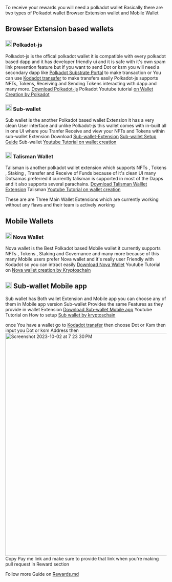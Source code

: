To receive your rewards you will need a polkadot wallet
Basically there are two types of Polkadot wallet Browser Extension wallet and Mobile Wallet

## Browser Extension based wallets
### <img src="https://github.com/AshutoshSingh72/nft-gallery/assets/78789916/72393de7-7117-4ad5-bf27-e7cda3d8c628" alt="image" width="20" height="auto"> Polkadot-js
Polkadot-js is the offical polkadot wallet it is compatible with every polkadot based dapp and it has developer friendly ui and it is safe with it's own spam link prevention feature but if you want to send Dot or ksm you will need a secondary dapp like [Polkadot Substrate Portal](https://polkadot.js.org/apps/) to make transaction or You can use [Kodadot transafer](https://kodadot.xyz/ahp/transfer) to make transfers easily Polkadot-js supports NFTs, Tokens, Receiving and Sending Tokens interacting with dapp and many more. [Download Polkadot-js](https://polkadot.js.org/extension/)
Polkadot Youtube tutorial 
[on Wallet Creation by Polkadot](https://youtu.be/sy7lvAqyzkY?si=r_s9yB50jHqapB6W)
### <img src="https://github.com/AshutoshSingh72/nft-gallery/assets/78789916/cb3a6b00-d1db-435a-a11b-11917a8bd423" alt="image" width="20" height="auto"> Sub-wallet
Sub wallet is the another Polkadot based wallet Extension it has a very clean User interface and unlike Polkadot-js this wallet comes with in-built all in one UI where you Tranfer Receive and view your NFTs and Tokens within sub-wallet Extension Download [Sub-wallet-Extension](https://www.subwallet.app/download.html)
[Sub-wallet Setup Guide](https://docs.subwallet.app/main/extension-user-guide/getting-started) Sub-wallet [Youtube Tutorial on wallet creation](https://youtu.be/fGjdZ_uILeo?si=ydJ5fB_K4CbwgvXk)
### <img src="https://github.com/AshutoshSingh72/nft-gallery/assets/78789916/72f10097-12cf-4466-81b1-b7b54091bf82" alt="image" width="20" height="auto"> Talisman Wallet
Talisman is another polkadot wallet extension which supports NFTs , Tokens , Staking , Transfer and Receive of Funds because of it's clean UI many Dotsamas preferred it currently talisman is supported in most of the Dapps and it also supports several parachains. [Download Talisman Walllet Extension](https://www.talisman.xyz/) Talisman [Youtube Tutorial on wallet creation](https://youtu.be/JevNbPem3gQ?si=vJD0FC2usivN9dxH)

These are are Three Main Wallet Extensions which are currently working without any flaws and their team is actively working

## Mobile Wallets

### <img src="https://github.com/AshutoshSingh72/nft-gallery/assets/78789916/3b1055c4-42f8-4cbe-88d9-8df7eef298c6" alt="image" width="20" height="auto"> Nova Wallet
Nova wallet is the Best Polkadot based Mobile wallet it currently supports NFTs , Tokens , Staking and Governance and many more because of this many Mobile users prefer Nova wallet and it's really user Friendly with Kodadot so you can intract easily [Download Nova Wallet](https://docs.novawallet.io/nova-wallet-wiki/welcome-to-nova-wallet/download-nova-wallet) Youtube Tutorial on [Nova wallet creation by Kryptoschain](https://youtu.be/t5oTVt-qMw0?si=dzVJ9CynHAmxtAXo)

## <img src="https://github.com/AshutoshSingh72/nft-gallery/assets/78789916/cb3a6b00-d1db-435a-a11b-11917a8bd423" alt="image" width="20" height="auto"> Sub-wallet Mobile app
Sub wallet has Both wallet Extension and Mobile app you can choose any of them in Mobile app version Sub-wallet Provides the same Features as they provide in wallet Extension  [Download Sub-wallet Mobile app](https://www.subwallet.app/download.html) Youtube Tutorial on How to setup [Sub wallet by kryptoschain](https://youtu.be/9-yp6eKXTaQ?si=L5vj8iBZO7ylcEtv)


once You have a wallet go to [Kodadot transfer](https://kodadot.xyz/dot/transfer) then choose Dot or Ksm then input you Dot or ksm Address then 
<img width="694" alt="Screenshot 2023-10-02 at 7 23 30 PM" src="https://github.com/AshutoshSingh72/nft-gallery/assets/78789916/e603b88a-deb7-49ad-b392-53bf6f3137f3">
Copy Pay me link and make sure to provide that link when you're making pull request in Reward section

Follow more Guide on  [Rewards.md](REWARDS.md#switching-accountnetwork)

